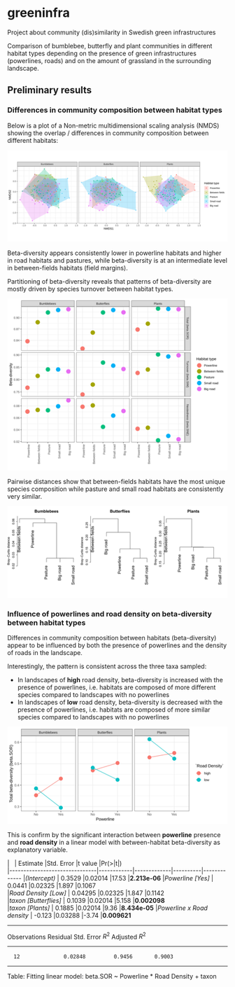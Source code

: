 # greeninfra
Project about community (dis)similarity in Swedish green infrastructures

Comparison of bumblebee, butterfly and plant communities in different habitat types depending on the presence of green infrastructures (powerlines, roads) and on the amount of grassland in the surrounding landscape. 

## Preliminary results

### Differences in community composition between habitat types

Below is a plot of a Non-metric multidimensional scaling analysis (NMDS) showing the overlap / differences in community composition between different habitats:

![NMDS](nmds_plot.svg)


Beta-diversity appears consistently lower in powerline habitats and higher in road habitats and pastures, while beta-diversity is at an intermediate level in between-fields habitats (field margins).

Partitioning of beta-diversity reveals that patterns of beta-diversity are mostly driven by species turnover between habitat types.

![Beta](beta.div_plot.svg)


Pairwise distances show that between-fields habitats have the most unique species composition while pasture and small road habitats are consistently very similar.

![Cluster](cluster.svg)


### Influence of powerlines and road density on beta-diversity between habitat types 

Differences in community composition between habitats (beta-diversity) appear to be influenced by both the presence of powerlines and the density of roads in the landscape.

Interestingly, the pattern is consistent across the three taxa sampled: 

* In landscapes of **high** road density, beta-diversity is increased with the presence of powerlines, i.e. habitats are composed of more different species compared to landscapes with no powerlines
* In landscapes of **low** road density, beta-diversity is decreased with the presence of powerlines, i.e. habitats are composed of more similar species compared to landscapes with no powerlines


![beta.by.landscape_plot](beta.by.landscape_plot.svg)


This is confirm by the significant interaction between **powerline** presence and **road density** in a linear model with between-habitat beta-diversity as explanatory variable.

|        &nbsp;                 | Estimate   |Std. Error   |t value   |Pr(>|t|)  
|-------------------------------|------------|-------------|----------|-------------
|*(Intercept)*                  | 0.3529     |0.02014      |17.53     |**2.213e-06** 
|*Powerline [Yes]*              | 0.0441     |0.02325      |1.897     |0.1067   
|*Road Density [Low]*           | 0.04295    |0.02325      |1.847     |0.1142   
|*taxon [Butterflies]*          | 0.1039     |0.02014      |5.158     |**0.002098**  
|*taxon [Plants]*               | 0.1885     |0.02014      |9.36      |**8.434e-05** 
|*Powerline x Road density*     | -0.123     |0.03288      |-3.74     |**0.009621**  

--------------------------------------------------------------
 Observations   Residual Std. Error   $R^2$    Adjusted $R^2$ 
-------------- --------------------- -------- ----------------
      12              0.02848         0.9456       0.9003     
--------------------------------------------------------------

Table: Fitting linear model: beta.SOR ~ Powerline * Road Density + taxon
